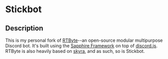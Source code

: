 # Stickbot

## Description

This is my personal fork of [RTByte](https://github.com/RTByte/rtbyte)--an open-source modular multipurpose Discord bot. It's built using the [Sapphire Framework](https://github.com/sapphiredev/framework) on top of [discord.js](https://github.com/discordjs/discord.js). RTByte is also heavily based on [skyra](https://github.com/skyra-project/skyra), and as such, so is Stickbot.
